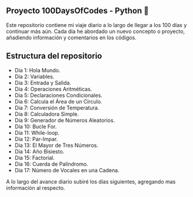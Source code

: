 ## Proyecto 100DaysOfCodes - Python 🐍

Este repositorio contiene mi viaje diario a lo largo de llegar a los 100 días y continuar más aún.
Cada día he abordado un nuevo concepto o proyecto, añadiendo información y comentarios en los códigos.


## Estructura del repositorio

 - Dia 1: Hola Mundo.
 - Dia 2: Variables.
 - Dia 3: Entrada y Salida.
 - Dia 4: Operaciones Aritméticas.
 - Dia 5: Declaraciones Condicionales.
 - Dia 6: Calcula el Área de un Círculo.
 - Dia 7: Conversión de Temperatura.
 - Dia 8: Calculadora Simple.
 - Dia 9: Generador de Números Aleatorios.
 - Dia 10: Bucle For.
 - Dia 11: While-loop.
 - Dia 12: Par-Impar.
 - Dia 13: El Mayor de Tres Números.
 - Dia 14: Año Bisiesto.
 - Dia 15: Factorial.
 - Dia 16: Cuerda de Palíndromo.
 - Dia 17: Número de Vocales en una Cadena.

A lo largo del avance diario subiré los días siguientes, agregando mas información al respecto.
